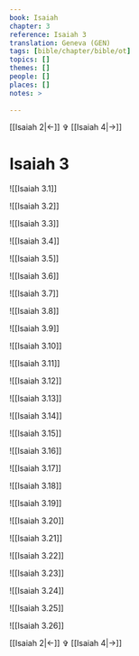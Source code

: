 ```yaml
---
book: Isaiah
chapter: 3
reference: Isaiah 3
translation: Geneva (GEN)
tags: [bible/chapter/bible/ot]
topics: []
themes: []
people: []
places: []
notes: >
  
---
```


[[Isaiah 2|<-]] ✞ [[Isaiah 4|->]]

# Isaiah 3

![[Isaiah 3.1]]

![[Isaiah 3.2]]

![[Isaiah 3.3]]

![[Isaiah 3.4]]

![[Isaiah 3.5]]

![[Isaiah 3.6]]

![[Isaiah 3.7]]

![[Isaiah 3.8]]

![[Isaiah 3.9]]

![[Isaiah 3.10]]

![[Isaiah 3.11]]

![[Isaiah 3.12]]

![[Isaiah 3.13]]

![[Isaiah 3.14]]

![[Isaiah 3.15]]

![[Isaiah 3.16]]

![[Isaiah 3.17]]

![[Isaiah 3.18]]

![[Isaiah 3.19]]

![[Isaiah 3.20]]

![[Isaiah 3.21]]

![[Isaiah 3.22]]

![[Isaiah 3.23]]

![[Isaiah 3.24]]

![[Isaiah 3.25]]

![[Isaiah 3.26]]

[[Isaiah 2|<-]] ✞ [[Isaiah 4|->]]
